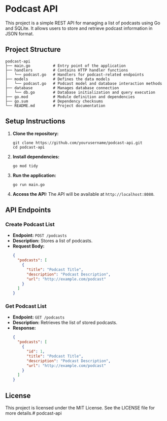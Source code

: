 # Podcast API

This project is a simple REST API for managing a list of podcasts using Go and SQLite. It allows users to store and retrieve podcast information in JSON format.

## Project Structure

```
podcast-api
├── main.go          # Entry point of the application
├── handlers         # Contains HTTP handler functions
│   └── podcast.go   # Handlers for podcast-related endpoints
├── models           # Defines the data models
│   └── podcast.go   # Podcast model and database interaction methods
├── database         # Manages database connection
│   └── db.go        # Database initialization and query execution
├── go.mod           # Module definition and dependencies
├── go.sum           # Dependency checksums
└── README.md        # Project documentation
```

## Setup Instructions

1. **Clone the repository:**
   ```
   git clone https://github.com/yourusername/podcast-api.git
   cd podcast-api
   ```

2. **Install dependencies:**
   ```
   go mod tidy
   ```

3. **Run the application:**
   ```
   go run main.go
   ```

4. **Access the API:**
   The API will be available at `http://localhost:8080`.

## API Endpoints

### Create Podcast List

- **Endpoint:** `POST /podcasts`
- **Description:** Stores a list of podcasts.
- **Request Body:**
  ```json
  {
    "podcasts": [
      {
        "title": "Podcast Title",
        "description": "Podcast Description",
        "url": "http://example.com/podcast"
      }
    ]
  }
  ```

### Get Podcast List

- **Endpoint:** `GET /podcasts`
- **Description:** Retrieves the list of stored podcasts.
- **Response:**
  ```json
  {
    "podcasts": [
      {
        "id": 1,
        "title": "Podcast Title",
        "description": "Podcast Description",
        "url": "http://example.com/podcast"
      }
    ]
  }
  ```

## License

This project is licensed under the MIT License. See the LICENSE file for more details.# podcast-api
